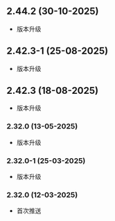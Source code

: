 ## 2.44.2 (30-10-2025)

- 版本升级

## 2.42.3-1 (25-08-2025)

- 版本升级

## 2.42.3 (18-08-2025)

- 版本升级

### 2.32.0 (13-05-2025)

- 版本升级

### 2.32.0-1 (25-03-2025)

- 版本升级
### 2.32.0 (12-03-2025)

- 首次推送
